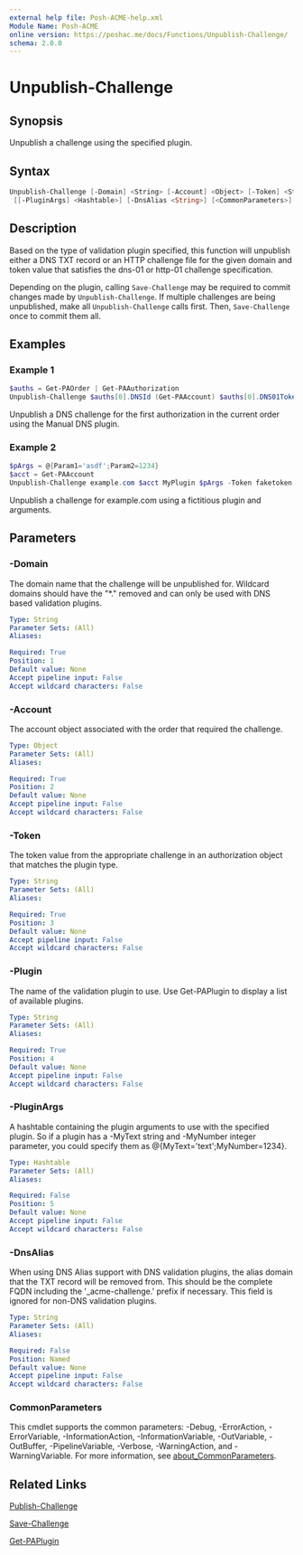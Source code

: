 ```yaml
---
external help file: Posh-ACME-help.xml
Module Name: Posh-ACME
online version: https://poshac.me/docs/Functions/Unpublish-Challenge/
schema: 2.0.0
---
```


# Unpublish-Challenge

## Synopsis

Unpublish a challenge using the specified plugin.

## Syntax

```powershell
Unpublish-Challenge [-Domain] <String> [-Account] <Object> [-Token] <String> [-Plugin] <String>
 [[-PluginArgs] <Hashtable>] [-DnsAlias <String>] [<CommonParameters>]
```

## Description

Based on the type of validation plugin specified, this function will unpublish either a DNS TXT record or an HTTP challenge file for the given domain and token value that satisfies the dns-01 or http-01 challenge specification.

Depending on the plugin, calling `Save-Challenge` may be required to commit changes made by `Unpublish-Challenge`.
If multiple challenges are being unpublished, make all `Unpublish-Challenge` calls first.
Then, `Save-Challenge` once to commit them all.

## Examples

### Example 1

```powershell
$auths = Get-PAOrder | Get-PAAuthorization
Unpublish-Challenge $auths[0].DNSId (Get-PAAccount) $auths[0].DNS01Token Manual @{}
```

Unpublish a DNS challenge for the first authorization in the current order using the Manual DNS plugin.

### Example 2

```powershell
$pArgs = @{Param1='asdf';Param2=1234}
$acct = Get-PAAccount
Unpublish-Challenge example.com $acct MyPlugin $pArgs -Token faketoken
```

Unpublish a challenge for example.com using a fictitious plugin and arguments.

## Parameters

### -Domain
The domain name that the challenge will be unpublished for.
Wildcard domains should have the "*." removed and can only be used with DNS based validation plugins.

```yaml
Type: String
Parameter Sets: (All)
Aliases:

Required: True
Position: 1
Default value: None
Accept pipeline input: False
Accept wildcard characters: False
```

### -Account
The account object associated with the order that required the challenge.

```yaml
Type: Object
Parameter Sets: (All)
Aliases:

Required: True
Position: 2
Default value: None
Accept pipeline input: False
Accept wildcard characters: False
```

### -Token
The token value from the appropriate challenge in an authorization object that matches the plugin type.

```yaml
Type: String
Parameter Sets: (All)
Aliases:

Required: True
Position: 3
Default value: None
Accept pipeline input: False
Accept wildcard characters: False
```

### -Plugin
The name of the validation plugin to use.
Use Get-PAPlugin to display a list of available plugins.

```yaml
Type: String
Parameter Sets: (All)
Aliases:

Required: True
Position: 4
Default value: None
Accept pipeline input: False
Accept wildcard characters: False
```

### -PluginArgs
A hashtable containing the plugin arguments to use with the specified plugin.
So if a plugin has a -MyText string and -MyNumber integer parameter, you could specify them as @{MyText='text';MyNumber=1234}.

```yaml
Type: Hashtable
Parameter Sets: (All)
Aliases:

Required: False
Position: 5
Default value: None
Accept pipeline input: False
Accept wildcard characters: False
```

### -DnsAlias
When using DNS Alias support with DNS validation plugins, the alias domain that the TXT record will be removed from.
This should be the complete FQDN including the '_acme-challenge.' prefix if necessary.
This field is ignored for non-DNS validation plugins.

```yaml
Type: String
Parameter Sets: (All)
Aliases:

Required: False
Position: Named
Default value: None
Accept pipeline input: False
Accept wildcard characters: False
```

### CommonParameters

This cmdlet supports the common parameters: -Debug, -ErrorAction, -ErrorVariable, -InformationAction, -InformationVariable, -OutVariable, -OutBuffer, -PipelineVariable, -Verbose, -WarningAction, and -WarningVariable. For more information, see [about_CommonParameters](http://go.microsoft.com/fwlink/?LinkID=113216).

## Related Links

[Publish-Challenge](Publish-Challenge.md)

[Save-Challenge](Save-Challenge.md)

[Get-PAPlugin](Get-PAPlugin.md)
